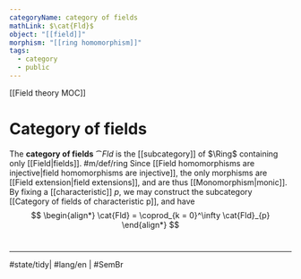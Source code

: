 ```yaml
---
categoryName: category of fields
mathLink: $\cat{Fld}$
object: "[[field]]"
morphism: "[[ring homomorphism]]"
tags:
  - category
  - public
---
```

[[Field theory MOC]]
# Category of fields

The **category of fields** $\cat{Fld}$ is the [[subcategory]] of $\Ring$ containing only [[Field|fields]]. #m/def/ring 
Since [[Field homomorphisms are injective|field homomorphisms are injective]],
the only morphisms are [[Field extension|field extensions]], and are thus [[Monomorphism|monic]].
By fixing a [[characteristic]] $p$, we may construct the subcategory 
[[Category of fields of characteristic p]], and have
 $$
\begin{align*}
\cat{Fld} = \coprod_{k = 0}^\infty \cat{Fld}_{p}
\end{align*}
$$


#
---
#state/tidy| #lang/en | #SemBr
